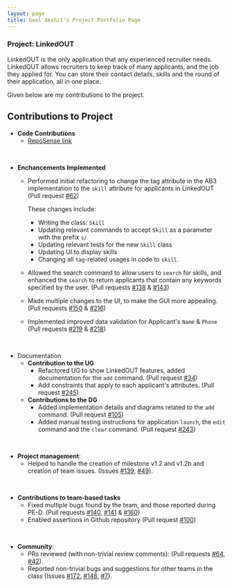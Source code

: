 ```yaml
---
layout: page
title: Goel Akshit's Project Portfolio Page
---
```


### Project: LinkedOUT

LinkedOUT is the only application that any experienced recruiter needs. LinkedOUT allows recruiters to keep track of many applicants, and the job they applied for. You can store their contact details, skills and the round of their application, all in one place.

Given below are my contributions to the project.

## Contributions to Project
* **Code Contributions**
     * [RepoSense link](https://nus-cs2103-ay2122s2.github.io/tp-dashboard/?search=goel-a&breakdown=true)

<br>

* **Enchancements Implemented**
    * Performed initial refactoring to change the tag attribute in the AB3 implementation to the `skill` attribute for applicants in LinkedOUT
      (Pull request [\#62](https://github.com/AY2122S2-CS2103T-T09-2/tp/pull/62))
      
      These changes include:
      * Writing the class: `Skill`
      * Updating relevant commands to accept `Skill` as a parameter with the prefix `s/`
      * Updating relevant tests for the new `Skill` class
      * Updating UI to display skills
      * Changing all `tag`-related usages in code to `skill`.
    
    * Allowed the search command to allow users to `search` for skills, and enhanced the `search` to return applicants that contain any keywords
      specified by the user. (Pull requests [\#138](https://github.com/AY2122S2-CS2103T-T09-2/tp/pull/138) & [\#143](https://github.com/AY2122S2-CS2103T-T09-2/tp/pull/143))
    * Made multiple changes to the UI, to make the GUI more appealing. (Pull requests [\#150](https://github.com/AY2122S2-CS2103T-T09-2/tp/pull/150) & [\#216](https://github.com/AY2122S2-CS2103T-T09-2/tp/pull/216))
    * Implemented improved data validation for Applicant's `Name` & `Phone` (Pull requests [\#219](https://github.com/AY2122S2-CS2103T-T09-2/tp/pull/219) & [\#218](https://github.com/AY2122S2-CS2103T-T09-2/tp/pull/218))

<br>

* Documentation
  * **Contribution to the UG**
      * Refactored UG to show LinkedOUT features, added documentation for the `add` command. (Pull request [\#34](https://github.com/AY2122S2-CS2103T-T09-2/tp/pull/34))
      * Add constraints that apply to each applicant's attributes. (Pull request [\#245](https://github.com/AY2122S2-CS2103T-T09-2/tp/pull/245))
  * **Contributions to the DG**
    * Added implementation details and diagrams related to the `add` command. (Pull request [\#105](https://github.com/AY2122S2-CS2103T-T09-2/tp/pull/105))
    * Added manual testing instructions for application `launch`, the `edit` command and the `clear` command. (Pull request [\#243](https://github.com/AY2122S2-CS2103T-T09-2/tp/pull/243))

<br>

* **Project management**:
  * Helped to handle the creation of milestone v1.2 and v1.2b and creation of team issues. (Issues [\#139](https://github.com/AY2122S2-CS2103T-T09-2/tp/issues/139), [\#49](https://github.com/AY2122S2-CS2103T-T09-2/tp/issues/49)).

<br> 

* **Contributions to team-based tasks**
    * Fixed multiple bugs found by the team, and those reported during PE-D. (Pull requests [\#140](https://github.com/AY2122S2-CS2103T-T09-2/tp/pull/140), [\#141](https://github.com/AY2122S2-CS2103T-T09-2/tp/pull/141)
      & [\#160](https://github.com/AY2122S2-CS2103T-T09-2/tp/pull/160))
    * Enabled assertions in Github repository (Pull request [\#100](https://github.com/AY2122S2-CS2103T-T09-2/tp/pull/100))

<br>

* **Community**:
  * PRs reviewed (with non-trivial review comments): (Pull requests [\#64](https://github.com/AY2122S2-CS2103T-T09-2/tp/pull/64), [\#42](https://github.com/AY2122S2-CS2103T-T09-2/tp/pull/42)).
  * Reported non-trivial bugs and suggestions for other teams in the class (Issues [#172](https://github.com/AY2122S2-CS2103T-T13-4/tp/issues/172), [#148](https://github.com/AY2122S2-CS2103T-T13-4/tp/issues/148), [#7](https://github.com/AY2122S2-CS2103T-T13-4/tp/issues/164)).

